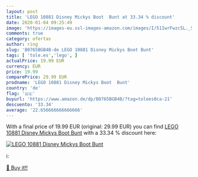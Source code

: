 ```yaml
---
layout: post
title: 'LEGO 10881 Disney Mickys Boot  Bunt at 33.34 % discount'
date: 2020-01-04 09:25:49
image: 'https://images-eu.ssl-images-amazon.com/images/I/51IwrFwzc5L._SL200_.jpg'
comments: true
category: ofertas
author: ring
slug: 'B0765BGB4B-de LEGO 10881 Disney Mickys Boot Bunt'
tags: [ 'tole.es','lego', ]
actualPrice: 19.99 EUR
currency: EUR
price: 19.99
comparePrice: 29.99 EUR
prodname: 'LEGO 10881 Disney Mickys Boot  Bunt'
country: 'de'
flag: '🇩🇪'
buyurl: 'https://www.amazon.de/dp/B0765BGB4B/?tag=tolees0ca-21'
descuento: '33.34'
average: '22.656666666666666'
---
```


With a final price of 19.99 EUR (original: 29.99 EUR) you can find [LEGO 10881 Disney Mickys Boot  Bunt](https://www.amazon.de/dp/B0765BGB4B/?tag=tolees0ca-21) with a  33.34 % discount here:

[![LEGO 10881 Disney Mickys Boot  Bunt](https://images-eu.ssl-images-amazon.com/images/I/51IwrFwzc5L._SL200_.jpg)](https://www.amazon.de/dp/B0765BGB4B/?tag=tolees0ca-21)

ℹ️:


[🛒 Buy it!!](https://www.amazon.de/dp/B0765BGB4B/?tag=tolees0ca-21)
